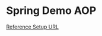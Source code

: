 # Spring Demo AOP

[Reference Setup URL](https://www.udemy.com/spring-hibernate-tutorial/learn/lecture/8881860#overview)